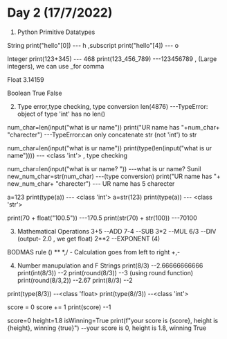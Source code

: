 # Day 2 (17/7/2022)

1. Python Primitive Datatypes

String 
print("hello"[0])     --- h     ,subscript
print("hello"[4])     --- o

Integer
print(123+345)      --- 468
print(123_456_789)          ---123456789 , (Large integers), we can use _for comma

Float
3.14159

Boolean
True
False


2. Type error,type checking, type conversion
len(4876)       ---TypeError: object of type 'int' has no len()


num_char=len(input("what is ur name"))
print("UR name has "+num_char+ "charecter")   ---TypeError:can only concatenate str (not 'int') to str


num_char=len(input("what is ur name"))
print(type(len(input("what is ur name"))))     --- <class 'int'>   , type checking



num_char=len(input("what is ur name? "))          ---what is ur name? Sunil
new_num_char=str(num_char)                          ---(type conversion)
print("UR name has "+ new_num_char+ "charecter")   --- UR name has 5 charecter


a=123
print(type(a))      --- <class 'int'>
a=str(123)
print(type(a))      --- <class 'str'>


print(70 + float("100.5"))      ---170.5
print(str(70) + str(100))          ---70100


3. Mathematical Operations
3+5     --ADD
7-4     --SUB
3*2     --MUL
6/3     --DIV (output- 2.0  , we get float)
2**2    --EXPONENT (4)

BODMAS rule
()
**
*,/             - Calculation goes from left to right
+,-


4. Number manupulation and F Strings
print(8/3)      --2.66666666666
print(int(8/3))     --2
print(round(8/3))   --3   (using round function)
print(round(8/3,2))     --2.67
print(8//3)         --2

print(type(8/3))    --<class 'float>
print(type(8//3))   --<class 'int'>

score = 0
score += 1
print(score)        --1


score=0
height=1.8
isWinning=True
print(f"your score is {score}, height is {height}, winning {true}")     --your score is 0, height is 1.8, winning True

